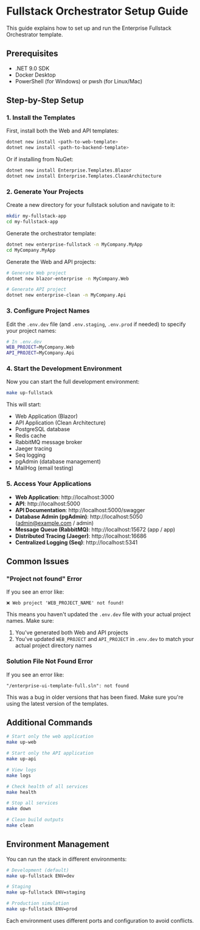 # Fullstack Orchestrator Setup Guide

This guide explains how to set up and run the Enterprise Fullstack Orchestrator template.

## Prerequisites

- .NET 9.0 SDK
- Docker Desktop
- PowerShell (for Windows) or pwsh (for Linux/Mac)

## Step-by-Step Setup

### 1. Install the Templates

First, install both the Web and API templates:

```bash
dotnet new install <path-to-web-template>
dotnet new install <path-to-backend-template>
```

Or if installing from NuGet:

```bash
dotnet new install Enterprise.Templates.Blazor
dotnet new install Enterprise.Templates.CleanArchitecture
```

### 2. Generate Your Projects

Create a new directory for your fullstack solution and navigate to it:

```bash
mkdir my-fullstack-app
cd my-fullstack-app
```

Generate the orchestrator template:

```bash
dotnet new enterprise-fullstack -n MyCompany.MyApp
cd MyCompany.MyApp
```

Generate the Web and API projects:

```bash
# Generate Web project
dotnet new blazor-enterprise -n MyCompany.Web

# Generate API project
dotnet new enterprise-clean -n MyCompany.Api
```

### 3. Configure Project Names

Edit the `.env.dev` file (and `.env.staging`, `.env.prod` if needed) to specify your project names:

```bash
# In .env.dev
WEB_PROJECT=MyCompany.Web
API_PROJECT=MyCompany.Api
```

### 4. Start the Development Environment

Now you can start the full development environment:

```bash
make up-fullstack
```

This will start:
- Web Application (Blazor)
- API Application (Clean Architecture)
- PostgreSQL database
- Redis cache
- RabbitMQ message broker
- Jaeger tracing
- Seq logging
- pgAdmin (database management)
- MailHog (email testing)

### 5. Access Your Applications

- **Web Application**: http://localhost:3000
- **API**: http://localhost:5000
- **API Documentation**: http://localhost:5000/swagger
- **Database Admin (pgAdmin)**: http://localhost:5050 (admin@example.com / admin)
- **Message Queue (RabbitMQ)**: http://localhost:15672 (app / app)
- **Distributed Tracing (Jaeger)**: http://localhost:16686
- **Centralized Logging (Seq)**: http://localhost:5341

## Common Issues

### "Project not found" Error

If you see an error like:
```
❌ Web project 'WEB_PROJECT_NAME' not found!
```

This means you haven't updated the `.env.dev` file with your actual project names. Make sure:
1. You've generated both Web and API projects
2. You've updated `WEB_PROJECT` and `API_PROJECT` in `.env.dev` to match your actual project directory names

### Solution File Not Found Error

If you see an error like:
```
"/enterprise-ui-template-full.sln": not found
```

This was a bug in older versions that has been fixed. Make sure you're using the latest version of the templates.

## Additional Commands

```bash
# Start only the web application
make up-web

# Start only the API application
make up-api

# View logs
make logs

# Check health of all services
make health

# Stop all services
make down

# Clean build outputs
make clean
```

## Environment Management

You can run the stack in different environments:

```bash
# Development (default)
make up-fullstack ENV=dev

# Staging
make up-fullstack ENV=staging

# Production simulation
make up-fullstack ENV=prod
```

Each environment uses different ports and configuration to avoid conflicts.
